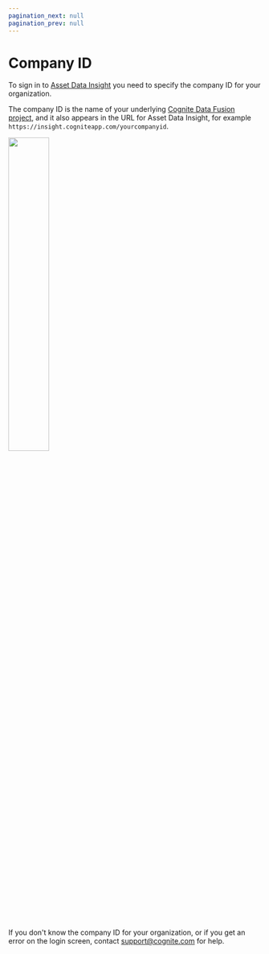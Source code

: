 ```yaml
---
pagination_next: null
pagination_prev: null
---
```


# Company ID

To sign in to [Asset Data Insight] you need to specify the company ID for your organization.

The company ID is the name of your underlying [Cognite Data Fusion project], and it also appears in the URL for Asset Data Insight, for example `https://insight.cogniteapp.com/yourcompanyid`.

<img className="screenshot" src="https://apps-cdn.cogniteapp.com/@cognite/docs-portal-images/1.0.0/images/opint/20200120_tenantSelector.png" alt=" " width="40%"/>

If you don't know the company ID for your organization, or if you get an error on the login screen, contact [support@cognite.com] for help.

[asset data insight]: https://insight.cogniteapp.com/
[cognite data fusion project]: https://docs.cognite.com/api/v1/#tag/Projects
[support@cognite.com]: mailto:support@cognite.com
